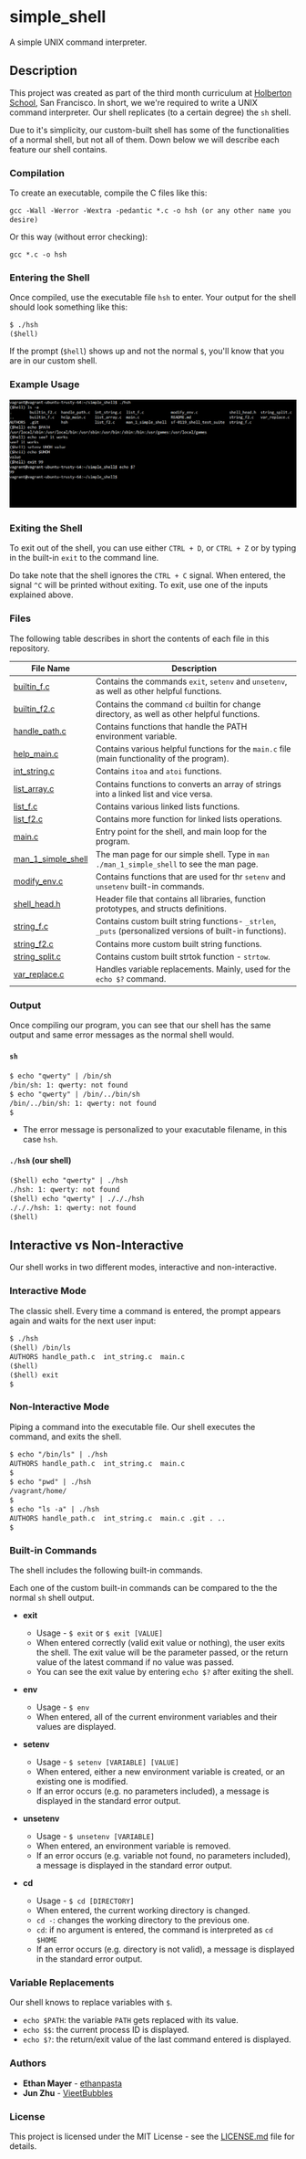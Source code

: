 # simple_shell
A simple UNIX command interpreter.
## Description
This project was created as part of the third month curriculum at [Holberton School](https://www.holbertonschool.com/), San Francisco. In short, we we're required to write a UNIX command interpreter. Our shell replicates (to a certain degree) the `sh` shell. 

Due to it's simplicity, our custom-built shell has some of the functionalities of a normal shell, but not all of them. Down below we will describe each feature our shell contains.

### Compilation
To create an executable, compile the C files like this:
```
gcc -Wall -Werror -Wextra -pedantic *.c -o hsh (or any other name you desire)
```
Or this way (without error checking):
```
gcc *.c -o hsh
```
### Entering the Shell
Once compiled, use the executable file `hsh` to enter. Your output for the shell should look something like this:
```
$ ./hsh
($hell) 
```

If the prompt (`$hell`) shows up and not the normal `$`, you'll know that you are in our custom shell.

### Example Usage
![Shell Example](images/shell-example.png)


### Exiting the Shell
To exit out of the shell, you can use either `CTRL + D`, or `CTRL + Z` or by typing in the built-in `exit` to the command line.

Do take note that the shell ignores the `CTRL + C` signal. When entered, the signal `^C` will be printed without exiting. To exit, use one of the inputs explained above. 

### Files
The following table describes in short the contents of each file in this repository.


File Name | Description
--- | ---
[builtin_f.c](https://github.com/ethanpasta/simple_shell/blob/master/builtin_f.c) | Contains the commands `exit`, `setenv` and `unsetenv`, as well as other helpful functions.
[builtin_f2.c](https://github.com/ethanpasta/simple_shell/blob/master/builtin_f2.c) | Contains the command `cd` builtin for change directory, as well as other helpful functions.
[handle_path.c](https://github.com/ethanpasta/simple_shell/blob/master/handle_path.c) | Contains functions that handle the PATH environment variable.
[help_main.c](https://github.com/ethanpasta/simple_shell/blob/master/help_main.c) | Contains various helpful functions for the `main.c` file (main functionality of the program). 
[int_string.c](https://github.com/ethanpasta/simple_shell/blob/master/int_string.c) | Contains `itoa` and `atoi` functions.
[list_array.c](https://github.com/ethanpasta/simple_shell/blob/master/list_array.c) | Contains functions to converts an array of strings into a linked list and vice versa.
[list_f.c](https://github.com/ethanpasta/simple_shell/blob/B/list_f.c) | Contains various linked lists functions.
[list_f2.c](https://github.com/ethanpasta/simple_shell/blob/B/list_f2.c) | Contains more function for linked lists operations.
[main.c](https://github.com/ethanpasta/simple_shell/blob/master/main.c) | Entry point for the shell, and main loop for the program.
[man_1_simple_shell](https://github.com/ethanpasta/simple_shell/blob/master/man_1_simple_shell) | The man page for our simple shell. Type in `man ./man_1_simple_shell` to see the man page.
[modify_env.c](https://github.com/ethanpasta/simple_shell/blob/master/modify_env.c) | Contains functions that are used for thr `setenv` and `unsetenv` built-in commands.
[shell_head.h](https://github.com/ethanpasta/simple_shell/blob/master/shell_head.h) | Header file that contains all libraries, function prototypes, and structs definitions.
[string_f.c](https://github.com/ethanpasta/simple_shell/blob/master/string_f.c) | Contains custom built string functions- `_strlen`, `_puts` (personalized versions of built-in functions).
[string_f2.c](https://github.com/ethanpasta/simple_shell/blob/B/string_f2.c) | Contains more custom built string functions.
[string_split.c](https://github.com/ethanpasta/simple_shell/blob/master/string_split.c) | Contains custom built strtok function - `strtow`.
[var_replace.c](https://github.com/ethanpasta/simple_shell/blob/master/var_replace.c) | Handles variable replacements. Mainly, used for the `echo $?` command.

### Output
Once compiling our program, you can see that our shell has the same output and same error messages as the normal shell would.
#### `sh`
```
$ echo "qwerty" | /bin/sh
/bin/sh: 1: qwerty: not found
$ echo "qwerty" | /bin/../bin/sh
/bin/../bin/sh: 1: qwerty: not found
$
```
* The error message is personalized to your exacutable filename, in this case `hsh`.
#### `./hsh` (our shell)
```
($hell) echo "qwerty" | ./hsh
./hsh: 1: qwerty: not found
($hell) echo "qwerty" | ./././hsh
./././hsh: 1: qwerty: not found
($hell)
```
## Interactive vs Non-Interactive
Our shell works in two different modes, interactive and non-interactive.

### Interactive Mode
The classic shell. Every time a command is entered, the prompt appears again and waits for the next user input:
```
$ ./hsh
($hell) /bin/ls
AUTHORS handle_path.c  int_string.c  main.c
($hell)
($hell) exit
$
```

### Non-Interactive Mode
Piping a command into the executable file. Our shell executes the command, and exits the shell. 
```
$ echo "/bin/ls" | ./hsh
AUTHORS handle_path.c  int_string.c  main.c
$
$ echo "pwd" | ./hsh
/vagrant/home/
$
$ echo "ls -a" | ./hsh
AUTHORS handle_path.c  int_string.c  main.c .git . ..
$
```
### Built-in Commands
The shell includes the following built-in commands.

Each one of the custom built-in commands can be compared to the the normal `sh` shell output.
* **exit**
  * Usage - `$ exit` or `$ exit [VALUE]`
  * When entered correctly (valid exit value or nothing), the user exits the shell. The exit value will be the parameter passed, or the return value of the latest command if no value was passed.
  * You can see the exit value by entering `echo $?` after exiting the shell.

* **env**
  * Usage - `$ env`
  * When entered, all of the current environment variables and their values are displayed.

* **setenv**
  * Usage - `$ setenv [VARIABLE] [VALUE]`
  * When entered, either a new environment variable is created, or an existing one is modified.
  * If an error occurs (e.g. no parameters included), a message is displayed in the standard error output.

* **unsetenv**
  * Usage - `$ unsetenv [VARIABLE]`
  * When entered, an environment variable is removed.
  * If an error occurs (e.g. variable not found, no parameters included), a message is displayed in the standard error output.

* **cd**
  * Usage - `$ cd [DIRECTORY]`
  * When entered, the current working directory is changed.
  * `cd -`: changes the working directory to the previous one.
  * `cd`: if no argument is entered, the command is interpreted as `cd $HOME`
  * If an error occurs (e.g. directory is not valid), a message is displayed in the standard error output.

### Variable Replacements
Our shell knows to replace variables with `$`.
  * `echo $PATH`: the variable `PATH` gets replaced with its value.
  * `echo $$`: the current process ID is displayed.
  * `echo $?`: the return/exit value of the last command entered is displayed.

### Authors
- **Ethan Mayer** - [ethanpasta](https://github.com/ethanpasta/simple_shell)
- **Jun Zhu** - [VieetBubbles](https://github.com/VieetBubbles)

### License
This project is licensed under the MIT License - see the [LICENSE.md](LICENSE.md) file for details.

